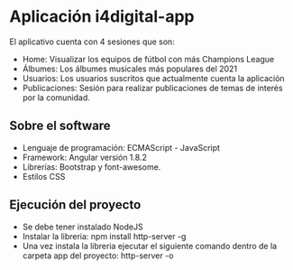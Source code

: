 # Aplicación i4digital-app

El aplicativo cuenta con 4 sesiones que son:

- Home: Visualizar los equipos de fútbol con más Champions League
- Álbumes: Los álbumes musicales más populares del 2021
- Usuarios: Los usuarios suscritos que actualmente cuenta la aplicación
- Publicaciones: Sesión para realizar publicaciones de temas de interés por la comunidad.

## Sobre el software

- Lenguaje de programación: ECMAScript - JavaScript
- Framework: Angular versión 1.8.2
- Librerías: Bootstrap y font-awesome.
- Estilos CSS

## Ejecución del proyecto

- Se debe tener instalado NodeJS
- Instalar la libreria: npm install http-server -g
- Una vez instala la libreria ejecutar el siguiente comando dentro de la carpeta app del proyecto: http-server -o
